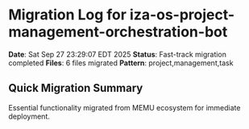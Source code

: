 # Migration Log for iza-os-project-management-orchestration-bot

**Date**: Sat Sep 27 23:29:07 EDT 2025
**Status**: Fast-track migration completed
**Files**:        6 files migrated
**Pattern**: project,management,task

## Quick Migration Summary
Essential functionality migrated from MEMU ecosystem for immediate deployment.
